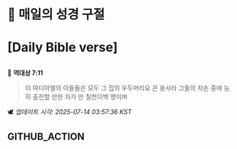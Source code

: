 # 🙏 매일의 성경 구절
# [Daily Bible verse]
##
<!-- START_BIBLE_VERSE -->
📖 **역대상 7:11**
> 이 여디아엘의 아들들은 모두 그 집의 우두머리요 큰 용사라 그들의 자손 중에 능히 출전할 만한 자가 만 칠천이백 명이며

🕊️ _업데이트 시각: 2025-07-14 03:57:36 KST_
  <!-- END_BIBLE_VERSE -->
## GITHUB_ACTION
